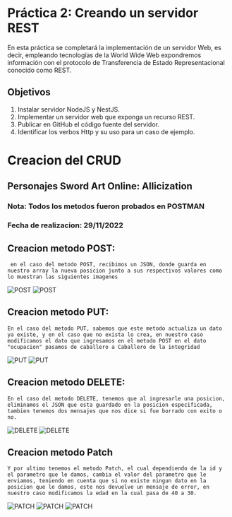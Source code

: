 # **Práctica 2: Creando un servidor REST**

En esta práctica se completará la implementación de un servidor Web, es decir, empleando tecnologías de la World Wide Web expondremos información con el protocolo de Transferencia de Estado Representacional conocido como REST.

## Objetivos

  1. Instalar servidor NodeJS y NestJS.
  2. Implementar un servidor web que exponga un recurso REST.
  3. Publicar en GitHub el código fuente del servidor.
  4. Identificar los verbos Http y su uso para un caso de ejemplo.

  # Creacion del CRUD
  ## Personajes Sword Art Online: Allicization
  ### Nota: Todos los metodos fueron probados en POSTMAN
  ### Fecha de realizacion: 29/11/2022

  ## Creacion metodo POST: 
     en el caso del metodo POST, recibimos un JSON, donde guarda en nuestro array la nueva posicion junto a sus respectivos valores como lo muestran las siguientes imagenes

  ![POST](resources/MethodPost1.PNG)
  ![POST](resources/MethodPost2.PNG)

  ## Creacion metodo PUT:
    En el caso del metodo PUT, sabemos que este metodo actualiza un dato ya existe, y en el caso que no exista lo crea, en nuestro caso modificamos el dato que ingresamos en el metodo POST en el dato "ocupacion" pasamos de caballero a Caballero de la integridad

![PUT](resources/MethodPut1.PNG)
![PUT](resources/MethodPut2.PNG)

  ## Creacion metodo DELETE: 
    En el caso del metodo DELETE, tenemos que al ingresarle una posicion, eliminamos el JSON que esta guardado en la posicion especificada, tambien tenemos dos mensajes que nos dice si fue borrado con exito o no.

  ![DELETE](resources/MethodDelete1.PNG)
  ![DELETE](resources/MethodDelete2.PNG)

  ## Creacion metodo Patch
    Y por ultimo tenemos el metodo Patch, el cual dependiendo de la id y el parametro que le damos, cambia el valor del parametro que le enviamos, teniendo en cuenta que si no existe ningun dato en la posicion que le damos, este nos devuelve un mensaje de error, en nuestro caso modificamos la edad en la cual pasa de 40 a 30.

  ![PATCH](resources/MethodPatch1.PNG)
  ![PATCH](resources/MethodPatch2.PNG)
  ![PATCH](resources/MethodPatch3.PNG)
